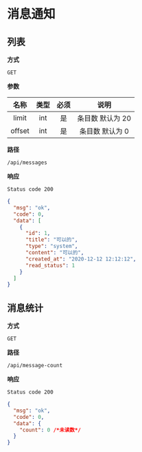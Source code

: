 # 消息通知

## 列表

**方式**

`GET`

**参数**

|  名称  | 类型 | 必须 |       说明       |
| :----: | :--: | :--: | :--------------: |
| limit  | int  |  是  | 条目数 默认为 20 |
| offset | int  |  是  | 条目数 默认为 0  |

**路径**

`/api/messages`

**响应**

`Status code 200`

```json
{
  "msg": "ok",
  "code": 0,
  "data": [
    {
      "id": 1,
      "title": "可以的",
      "type": "system",
      "content": "可以的",
      "created_at": "2020-12-12 12:12:12",
      "read_status": 1
    }
  ]
}
```

## 消息统计

**方式**

`GET`

**路径**

`/api/message-count`

**响应**

`Status code 200`

```json
{
  "msg": "ok",
  "code": 0,
  "data": {
    "count": 0 /*未读数*/
  }
}
```
